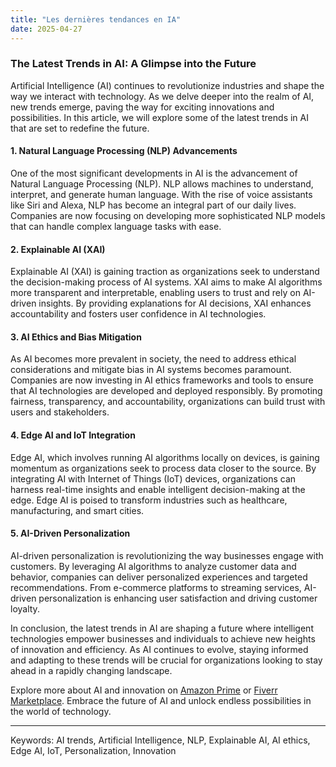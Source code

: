```yaml
---
title: "Les dernières tendances en IA"
date: 2025-04-27
---
```


### The Latest Trends in AI: A Glimpse into the Future

Artificial Intelligence (AI) continues to revolutionize industries and shape the way we interact with technology. As we delve deeper into the realm of AI, new trends emerge, paving the way for exciting innovations and possibilities. In this article, we will explore some of the latest trends in AI that are set to redefine the future.

#### 1. **Natural Language Processing (NLP) Advancements**

One of the most significant developments in AI is the advancement of Natural Language Processing (NLP). NLP allows machines to understand, interpret, and generate human language. With the rise of voice assistants like Siri and Alexa, NLP has become an integral part of our daily lives. Companies are now focusing on developing more sophisticated NLP models that can handle complex language tasks with ease.

#### 2. **Explainable AI (XAI)**

Explainable AI (XAI) is gaining traction as organizations seek to understand the decision-making process of AI systems. XAI aims to make AI algorithms more transparent and interpretable, enabling users to trust and rely on AI-driven insights. By providing explanations for AI decisions, XAI enhances accountability and fosters user confidence in AI technologies.

#### 3. **AI Ethics and Bias Mitigation**

As AI becomes more prevalent in society, the need to address ethical considerations and mitigate bias in AI systems becomes paramount. Companies are now investing in AI ethics frameworks and tools to ensure that AI technologies are developed and deployed responsibly. By promoting fairness, transparency, and accountability, organizations can build trust with users and stakeholders.

#### 4. **Edge AI and IoT Integration**

Edge AI, which involves running AI algorithms locally on devices, is gaining momentum as organizations seek to process data closer to the source. By integrating AI with Internet of Things (IoT) devices, organizations can harness real-time insights and enable intelligent decision-making at the edge. Edge AI is poised to transform industries such as healthcare, manufacturing, and smart cities.

#### 5. **AI-Driven Personalization**

AI-driven personalization is revolutionizing the way businesses engage with customers. By leveraging AI algorithms to analyze customer data and behavior, companies can deliver personalized experiences and targeted recommendations. From e-commerce platforms to streaming services, AI-driven personalization is enhancing user satisfaction and driving customer loyalty.

In conclusion, the latest trends in AI are shaping a future where intelligent technologies empower businesses and individuals to achieve new heights of innovation and efficiency. As AI continues to evolve, staying informed and adapting to these trends will be crucial for organizations looking to stay ahead in a rapidly changing landscape.

Explore more about AI and innovation on [Amazon Prime](https://www.amazon.fr/amazonprime?_encoding=UTF8&primeCampaignId=prime_assoc_ft&tag=zenzen0d-21France) or [Fiverr Marketplace](https://go.fiverr.com/visit/?bta=1071918&brand=fiverrmarketplace). Embrace the future of AI and unlock endless possibilities in the world of technology.

---
Keywords: AI trends, Artificial Intelligence, NLP, Explainable AI, AI ethics, Edge AI, IoT, Personalization, Innovation